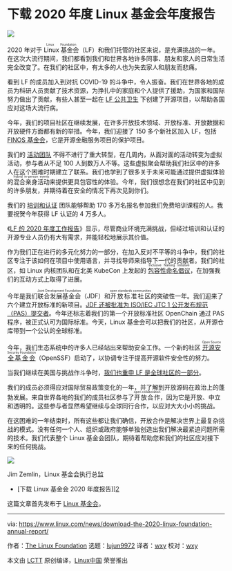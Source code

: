 [#]: collector: (lujun9972)
[#]: translator: (wxy)
[#]: reviewer: ( )
[#]: publisher: ( )
[#]: url: ( )
[#]: subject: (Download the 2020 Linux Foundation Annual Report)
[#]: via: (https://www.linux.com/news/download-the-2020-linux-foundation-annual-report/)
[#]: author: (The Linux Foundation https://www.linuxfoundation.org/blog/2020/12/download-the-2020-linux-foundation-annual-report/)

下载 2020 年度 Linux 基金会年度报告
======

![][1]

2020 年对于 <ruby>Linux 基金会<rt>Linux Foundation</rt></ruby>（LF）和我们托管的社区来说，是充满挑战的一年。在这次大流行期间，我们都看到我们和世界各地许多同事、朋友和家人的日常生活完全改变了。在我们的社区中，有太多的人也为失去家人和朋友而悲痛。

看到 LF 的成员加入到对抗 COVID-19 的斗争中，令人振奋。我们在世界各地的成员为科研人员贡献了技术资源，为挣扎中的家庭和个人提供了援助，为国家和国际努力做出了贡献，有些人甚至一起在 [LF 公共卫生][3] 下创建了开源项目，以帮助各国应对这场大流行病。

今年，我们的项目社区在继续发展，在许多开放技术领域、开放标准、开放数据和开放硬件方面都有新的举措。今年，我们迎接了 150 多个新社区加入 LF，包括 [FINOS 基金会][4]，它是开源金融服务项目的保护项目。

我们的 [活动团队][5] 不得不进行了重大转型，在几周内，从面对面的活动转变为虚拟活动，参与者从不足 100 人到数万人不等。这些虚拟聚会帮助我们社区中的许多人在这个困难时期建立了联系。我们也学到了很多关于未来可能通过提供虚拟体验的<ruby>混合亲身活动<rt>hybrid in-person events</rt></ruby>来提供更具包容性的体验。今年，我们很想念在我们的社区中见到的许多朋友，并期待着在安全的情况下再次见到你们。

我们的 [培训和认证][6] 团队能够帮助 170 多万名报名参加我们免费培训课程的人。我要祝贺今年获得 LF 认证的 4 万多人。

《[LF 的 2020 年度工作报告][7]》显示，尽管商业环境充满挑战，但经过培训和认证的开源专业人员仍有大有需求，并能轻松地展示其价值。

作为我们正在进行的多元化努力的一部分，在加入反对不平等的斗争中，我们的社区专注于该如何在项目中使用语言，并寻找导师来指导下一代的贡献者。我们的社区，如 Linux 内核团队和在北美 KubeCon 上发起的 <ruby>[包容性命名倡议][8]<rt>Inclusive Naming Initiative</rt></ruby>，在加强我们的互动方式上取得了进展。

今年是我们<ruby>联合发展基金会<rt>Joint Development Foundation</rt></ruby>（JDF）和<ruby>开放标准社区<rt>open standards communities</rt></ruby>的突破性一年。我们迎来了六个建立开放标准的新项目。[JDF 还被批准为 ISO/IEC JTC 1 公开发布规范（PAS）提交者][9]。今年还标志着我们的第一个开放标准社区 OpenChain 通过 PAS 程序，被正式认可为国际标准。今天，Linux 基金会可以把我们的社区，从开源仓库带到一个公认的全球标准。

今年，我们生态系统中的许多人已经站出来帮助安全工作。一个新的社区 <ruby>[开源安全基金会][10]<rt>Open Source Security Foundation</rt></ruby>（OpenSSF）启动了，以协调专注于提高开源软件安全性的努力。

当我们继续在美国与挑战作斗争时，[我们也重申 LF 是全球社区的一部分][11]。

我们的成员必须得应对国际贸易政策变化的一年，并了解到开放源码在政治上的蓬勃发展。来自世界各地的我们的成员社区参与了<ruby>开放合作<rt>open collaboration</rt></ruby>，因为它是开放、中立和透明的。这些参与者显然希望继续与全球同行合作，以应对大大小小的挑战。

在这困难的一年结束时，所有这些都让我们确信，开放合作是解决世界上最复杂挑战的模式。没有任何一个人、组织或政府能够单独创造出我们解决最紧迫问题所需的技术。我们代表整个 Linux 基金会团队，期待着帮助您和我们的社区应对接下来的任何挑战。

![][12]

Jim Zemlin，Linux 基金会执行总监

- [下载 Linux 基金会 2020 年度报告]][2]

这篇文章首先发布于 [Linux 基金会][14]。

--------------------------------------------------------------------------------

via: https://www.linux.com/news/download-the-2020-linux-foundation-annual-report/

作者：[The Linux Foundation][a]
选题：[lujun9972][b]
译者：[wxy](https://github.com/wxy)
校对：[wxy](https://github.com/wxy)

本文由 [LCTT](https://github.com/LCTT/TranslateProject) 原创编译，[Linux中国](https://linux.cn/) 荣誉推出

[a]: https://www.linuxfoundation.org/blog/2020/12/download-the-2020-linux-foundation-annual-report/
[b]: https://github.com/lujun9972
[1]: https://www.linuxfoundation.org/wp-content/uploads/2020/12/2020-Linux-Foundation-Annual-Report_blogheader.png
[2]: http://linuxfoundation.org/2020-annual-report
[3]: https://www.lfph.io/
[4]: https://www.finos.org/
[5]: https://events.linuxfoundation.org/
[6]: https://training.linuxfoundation.org/
[7]: https://training.linuxfoundation.org/resources/2020-open-source-jobs-report/
[8]: https://inclusivenaming.org/
[9]: https://www.linuxfoundation.org/blog/2020/05/joint-development-foundation-recognized-as-an-iso-iec-jtc-1-pas-submitter-and-submits-openchain-for-international-review/
[10]: https://openssf.org/
[11]: https://www.linuxfoundation.org/blog/2020/08/open-source-collaboration-is-a-global-endeavor/
[12]: https://www.linuxfoundation.org/wp-content/uploads/2020/12/JimZemlin_Sig-150x150.png
[13]: https://www.linuxfoundation.org/blog/2020/12/download-the-2020-linux-foundation-annual-report/
[14]: https://www.linuxfoundation.org/
